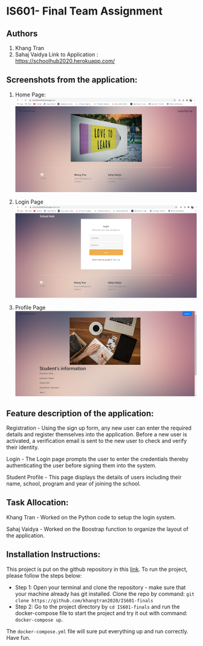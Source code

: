 # IS601- Final Team Assignment

## Authors
1) Khang Tran
2) Sahaj Vaidya 
Link to Application : https://schoolhub2020.herokuapp.com/

## Screenshots from the application:
1) Home Page:
![](./images/ss1.jpg)

2) Login Page
![](./images/ss2.jpg)

3) Profile Page
![](./images/ss3.jpg)
## Feature description of the application:

Registration - Using the sign up form, any new user can enter the required details
and register themselves into the application. Before a new user is activated,
a verification email is sent to the new user to check and verify their identity.

Login - The Login page prompts the user to enter the credentials thereby authenticating 
 the user before signing them into the system.
 
Student Profile - This page displays the details of users including their name, school,
program and year of joining the school.

## Task Allocation:

Khang Tran - Worked on the Python code to setup the login system.

Sahaj Vaidya - Worked on the Boostrap function to organize the layout of the application.

## Installation Instructions:

This project is put on the github repository in this [link](https://github.com/khangtran2020/IS601-finals). To run the project, please follow the steps below:
* Step 1: Open your terminal and clone the repository - make sure that your machine already has git installed. Clone the repo by command: `git  clone https://github.com/khangtran2020/IS601-finals`
* Step 2: Go to the project directory by `cd IS601-finals` and run the docker-compose file to start the project and try it out with command: `docker-compose up`.

The `docker-compose.yml` file will sure put everything up and run correctly. Have fun.

